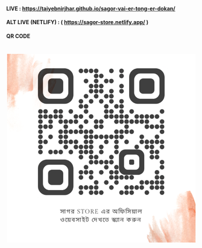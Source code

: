 #### LIVE : https://taiyebnirjhar.github.io/sagor-vai-er-tong-er-dokan/

#### ALT LIVE (NETLIFY) : ( https://sagor-store.netlify.app/ )

#### QR CODE

<h1 align='center'><img src="./images/qr-code.png"></h1>
